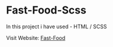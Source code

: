 # Fast-Food-Scss
In this project i have used  - HTML  / SCSS

Visit Website:  <a href="https://dev-kiddo.github.io/Fast-Food-Scss/">Fast-Food</a>

